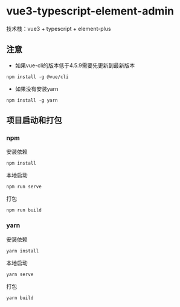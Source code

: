 # vue3-typescript-element-admin

技术栈：vue3 + typescript + element-plus

## 注意
- 如果vue-cli的版本低于4.5.9需要先更新到最新版本
```
npm install -g @vue/cli
```
- 如果没有安装yarn
```
npm install -g yarn
```

## 项目启动和打包
### npm
安装依赖
```
npm install
```
本地启动
```
npm run serve
```
打包
```
npm run build
```
### yarn
安装依赖
```
yarn install
```
本地启动
```
yarn serve
```
打包
```
yarn build
```